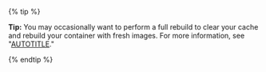 {% tip %}

**Tip:** You may occasionally want to perform a full rebuild to clear your cache and rebuild your container with fresh images. For more information, see "[AUTOTITLE](/codespaces/codespaces-reference/performing-a-full-rebuild-of-a-container)."

{% endtip %}
